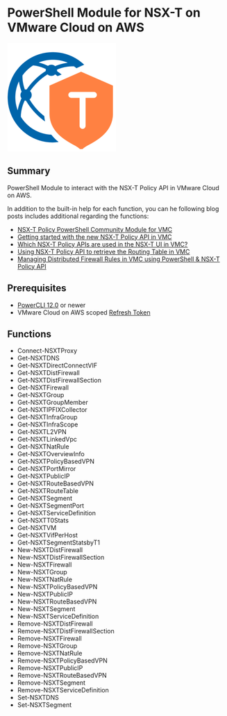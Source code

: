 # PowerShell Module for NSX-T on VMware Cloud on AWS

![](vmware-cloud-nsxt-icon.png)

## Summary

PowerShell Module to interact with the NSX-T Policy API in VMware Cloud on AWS.

In addition to the built-in help for each function, you can he following blog posts includes additional regarding the functions:

* [NSX-T Policy PowerShell Community Module for VMC](https://www.virtuallyghetto.com/2018/09/nsx-t-policy-powershell-community-module-for-vmc.html)
* [Getting started with the new NSX-T Policy API in VMC](https://www.virtuallyghetto.com/2018/09/getting-started-with-the-new-nsx-t-policy-api-in-vmc.html)
* [Which NSX-T Policy APIs are used in the NSX-T UI in VMC?](https://www.virtuallyghetto.com/2019/02/which-nsx-t-policy-apis-are-used-in-the-nsx-t-ui-in-vmc.html)
* [Using NSX-T Policy API to retrieve the Routing Table in VMC](https://www.virtuallyghetto.com/2019/02/using-nsx-t-policy-api-to-retrieve-the-routing-table-in-vmc.html)
* [Managing Distributed Firewall Rules in VMC using PowerShell & NSX-T Policy API](https://www.virtuallyghetto.com/2019/01/managing-distributed-firewall-rules-in-vmc-using-powershell-nsx-t-policy-api.html)

## Prerequisites

* [PowerCLI 12.0](https://code.vmware.com/web/tool/12.0.0/vmware-powercli) or newer
* VMware Cloud on AWS scoped [Refresh Token](https://docs.vmware.com/en/VMware-Cloud-services/services/Using-VMware-Cloud-Services/GUID-E2A3B1C1-E9AD-4B00-A6B6-88D31FCDDF7C.html)

## Functions

* Connect-NSXTProxy
* Get-NSXTDNS
* Get-NSXTDirectConnectVIF
* Get-NSXTDistFirewall
* Get-NSXTDistFirewallSection
* Get-NSXTFirewall
* Get-NSXTGroup
* Get-NSXTGroupMember
* Get-NSXTIPFIXCollector
* Get-NSXTInfraGroup
* Get-NSXTInfraScope
* Get-NSXTL2VPN
* Get-NSXTLinkedVpc
* Get-NSXTNatRule
* Get-NSXTOverviewInfo
* Get-NSXTPolicyBasedVPN
* Get-NSXTPortMirror
* Get-NSXTPublicIP
* Get-NSXTRouteBasedVPN
* Get-NSXTRouteTable
* Get-NSXTSegment
* Get-NSXTSegmentPort
* Get-NSXTServiceDefinition
* Get-NSXTT0Stats
* Get-NSXTVM
* Get-NSXTVifPerHost
* Get-NSXTSegmentStatsbyT1
* New-NSXTDistFirewall
* New-NSXTDistFirewallSection
* New-NSXTFirewall
* New-NSXTGroup
* New-NSXTNatRule
* New-NSXTPolicyBasedVPN
* New-NSXTPublicIP
* New-NSXTRouteBasedVPN
* New-NSXTSegment
* New-NSXTServiceDefinition
* Remove-NSXTDistFirewall
* Remove-NSXTDistFirewallSection
* Remove-NSXTFirewall
* Remove-NSXTGroup
* Remove-NSXTNatRule
* Remove-NSXTPolicyBasedVPN
* Remove-NSXTPublicIP
* Remove-NSXTRouteBasedVPN
* Remove-NSXTSegment
* Remove-NSXTServiceDefinition
* Set-NSXTDNS
* Set-NSXTSegment
